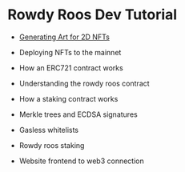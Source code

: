 # Rowdy Roos Dev Tutorial


- [Generating Art for 2D NFTs](/NFT%20Generation/GENERATION.md)

- Deploying NFTs to the mainnet

- How an ERC721 contract works

- Understanding the rowdy roos contract

- How a staking contract works

- Merkle trees and ECDSA signatures

- Gasless whitelists

- Rowdy roos staking

- Website frontend to web3 connection
